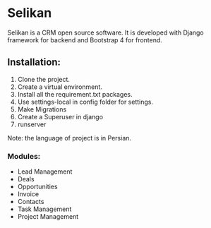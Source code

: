 # Selikan 

Selikan is a CRM open source software. It is developed with Django framework for backend and Bootstrap 4 for frontend. 


## Installation:

1. Clone the project. 
2. Create a virtual environment.
3. Install all the requirement.txt packages. 
4. Use settings-local in config folder for settings. 
5. Make Migrations
6. Create a Superuser in django
7. runserver


Note: the language of project is in Persian.


### Modules:
- Lead Management
- Deals 
- Opportunities
- Invoice
- Contacts
- Task Management
- Project Management
